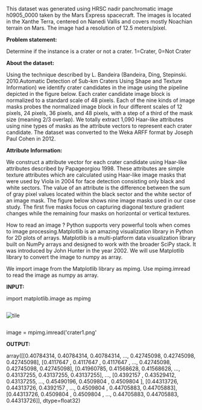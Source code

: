 This dataset was generated using HRSC nadir panchromatic image h0905_0000 taken by the Mars Express spacecraft. The images is located in the Xanthe Terra, centered on Nanedi Vallis and covers mostly Noachian terrain on Mars. The image had a resolution of 12.5 meters/pixel.

**Problem statement:**

Determine if the instance is a crater or not a crater. 1=Crater, 0=Not Crater

**About the dataset:**

Using the technique described by L. Bandeira (Bandeira, Ding, Stepinski. 2010.Automatic Detection of Sub-km Craters Using Shape and Texture Information) we identify crater candidates in the image using the pipeline depicted in the figure below. Each crater candidate image block is normalized to a standard scale of 48 pixels. Each of the nine kinds of image masks probes the normalized image block in four different scales of 12 pixels, 24 pixels, 36 pixels, and 48 pixels, with a step of a third of the mask size (meaning 2/3 overlap). We totally extract 1,090 Haar-like attributes using nine types of masks as the attribute vectors to represent each crater candidate. The dataset was converted to the Weka ARFF format by Joseph Paul Cohen in 2012.

**Attribute Information:**

We construct a attribute vector for each crater candidate using Haar-like attributes described by Papageorgiou 1998. These attributes are simple texture attributes which are calculated using Haar-like image masks that were used by Viola in 2004 for face detection consisting only black and white sectors. The value of an attribute is the difference between the sum of gray pixel values located within the black sector and the white sector of an image mask. The figure below shows nine image masks used in our case study. The first five masks focus on capturing diagonal texture gradient changes while the remaining four masks on horizontal or vertical textures.

How to read an image ?
Python supports very powerful tools when comes to image processing.Matplotlib is an amazing visualization library in Python for 2D plots of arrays. Matplotlib is a multi-platform data visualization library built on NumPy arrays and designed to work with the broader SciPy stack. It was introduced by John Hunter in the year 2002. We will use Matplotlib library to convert the image to numpy as array.

We import image from the Matplotlib library as mpimg.
Use mpimg.imread to read the image as numpy as array.

**INPUT:**

import matplotlib.image as mpimg
<div class="w-percent-100 flex-hbox flex-cross-center flex-main-center">
          <div style="width:100%" class="flex-auto">
            <div style="width:100%; max-width:100%; overflow: hidden "><p><img src="https://storage.googleapis.com/ga-commit-live-prod-live-data/account/b92/11111111-1111-1111-1111-000000000000/b-43/9301164e-92b3-4f64-b699-737433839cd8/file.png" alt="tile" /></p></div>
          </div>
        </div>

image = mpimg.imread('crater1.png'

**OUTPUT:**

array([[0.40784314, 0.40784314, 0.40784314, ..., 0.42745098, 0.42745098,
        0.42745098],
       [0.4117647 , 0.4117647 , 0.4117647 , ..., 0.42745098, 0.42745098,
        0.42745098],
       [0.41960785, 0.41568628, 0.41568628, ..., 0.43137255, 0.43137255,
        0.43137255],
       ...,
       [0.4392157 , 0.43529412, 0.43137255, ..., 0.45490196, 0.4509804 ,
        0.4509804 ],
       [0.44313726, 0.44313726, 0.4392157 , ..., 0.4509804 , 0.44705883,
        0.44705883],
       [0.44313726, 0.4509804 , 0.4509804 , ..., 0.44705883, 0.44705883,
        0.44313726]], dtype=float32)
